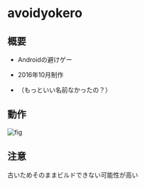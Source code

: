 # avoidyokero

## 概要

* Androidの避けゲー

* 2016年10月制作

* （もっといい名前なかったの？）

## 動作

![fig](https://user-images.githubusercontent.com/49604132/164476142-e92e329e-deac-4850-b5bc-b5afc30a390c.gif)

## 注意

古いためそのままビルドできない可能性が高い
